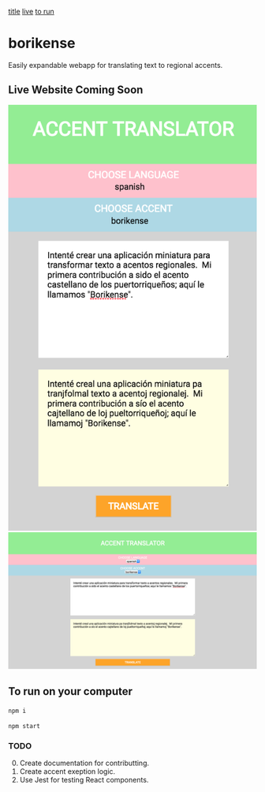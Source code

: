 [title](#borikense)
[live](#live-website-coming-soon)
[to run](#to-run-on-your-computer)

# borikense
Easily expandable webapp for translating text to regional accents.


## Live Website Coming Soon

![alt text](assets/phone.png)
![alt text](assets/browser.png)


## To run on your computer
`npm i`

`npm start`

### TODO
0. Create documentation for contributting. 
1. Create accent exeption logic.
2. Use Jest for testing React components.
